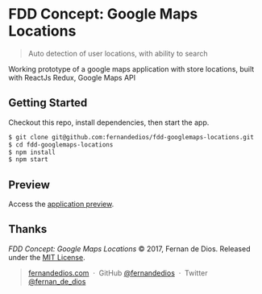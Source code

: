 FDD Concept: Google Maps Locations
=========

> Auto detection of user locations, with ability to search

Working prototype of a google maps application with store locations, built with ReactJs Redux, Google Maps API

Getting Started
------------

Checkout this repo, install dependencies, then start the app.

```html
$ git clone git@github.com:fernandedios/fdd-googlemaps-locations.git
$ cd fdd-googlemaps-locations
$ npm install
$ npm start
```

Preview
---------
Access the [application preview].


Thanks
------

*FDD Concept: Google Maps Locations* © 2017, Fernan de Dios. Released under the [MIT License].<br>

> [fernandedios.com](http://fernandedios.com) &nbsp;&middot;&nbsp;
> GitHub [@fernandedios](https://github.com/fernandedios) &nbsp;&middot;&nbsp;
> Twitter [@fernan_de_dios](https://twitter.com/fernan_de_dios)

[MIT License]: http://mit-license.org/
[application preview]: https://map-sampler.herokuapp.com/

